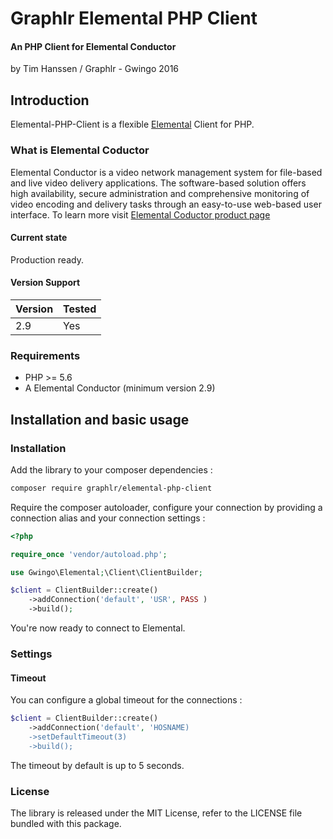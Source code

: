 # Graphlr Elemental PHP Client

#### An PHP Client for Elemental Conductor
by Tim Hanssen / Graphlr - Gwingo 2016

## Introduction

Elemental-PHP-Client is a flexible [Elemental](http://www.elementaltechnologies.com/) Client for PHP. 

### What is Elemental Coductor

Elemental Conductor is a video network management system for file-based and live video delivery applications. The software-based solution offers high availability, secure administration and comprehensive monitoring of video encoding and delivery tasks through an easy-to-use web-based user interface. To learn more visit [Elemental Coductor product page](http://www.elementaltechnologies.com/products/elemental-conductor)

#### Current state

Production ready.

#### Version Support

| **Version** | **Tested**  |
|-------------|-------------|
| 2.9         |   Yes       |


### Requirements

* PHP >= 5.6
* A Elemental Conductor (minimum version 2.9)


## Installation and basic usage

### Installation

Add the library to your composer dependencies :

```bash
composer require graphlr/elemental-php-client
```

Require the composer autoloader, configure your connection by providing a connection alias and your connection settings :

```php
<?php

require_once 'vendor/autoload.php';

use Gwingo\Elemental;\Client\ClientBuilder;

$client = ClientBuilder::create()
    ->addConnection('default', 'USR', PASS )
    ->build();
```

You're now ready to connect to Elemental.

### Settings

#### Timeout

You can configure a global timeout for the connections :

```php
$client = ClientBuilder::create()
    ->addConnection('default', 'HOSNAME)
    ->setDefaultTimeout(3)
    ->build();
```

The timeout by default is up to 5 seconds.

### License

The library is released under the MIT License, refer to the LICENSE file bundled with this package.
